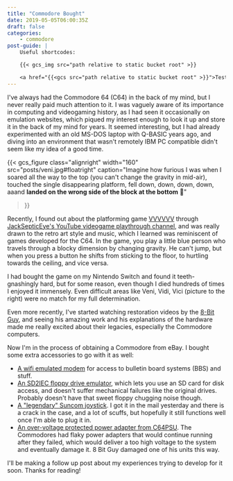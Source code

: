 ```yaml
---
title: "Commodore Bought"
date: 2019-05-05T06:00:35Z
draft: false
categories:
    - commodore
post-guide: |
    Useful shortcodes:

    {{< gcs_img src="path relative to static bucket root" >}}

    <a href="{{<gcs src="path relative to static bucket root" >}}">Test GCS link</a>
---
```


I've always had the Commodore 64 (C64) in the back of my mind, but I never really paid much attention to it. I was vaguely aware of its importance in computing and videogaming history, as I had seen it occasionally on emulation websites, which piqued my interest enough to look it up and store it in the back of my mind for years. It seemed interesting, but I had already experimented with an old MS-DOS laptop with Q-BASIC years ago, and diving into an environment that wasn't remotely IBM PC compatible didn't seem like my idea of a good time.

<!--more-->

{{< gcs_figure 
    class="alignright"
    width="160"
    src="posts/veni.jpg#floatright"
    caption="Imagine how furious I was when I soared all the way to the top (you can't change the gravity in mid-air), touched the single disappearing platform, fell down, down, down, down, aaand **landed on the wrong side of the block at the bottom** 🤦"
>}}

Recently, I found out about the platforming game [VVVVVV](https://thelettervsixtim.es) through [JackSepticEye's YouTube videogame playthrough channel](https://www.youtube.com/watch?v=ch7nM30DEdI), and was really drawn to the retro art style and music, which I learned was reminiscent of games developed for the C64. In the game, you play a little blue person who travels through a blocky dimension by changing gravity. He can't jump, but when you press a button he shifts from sticking to the floor, to hurtling towards the ceiling, and vice versa.

I had bought the game on my Nintendo Switch and found it teeth-gnashingly hard, but for some reason, even though I died hundreds of times I enjoyed it immensely. Even difficult areas like Veni, Vidi, Vici (picture to the right) were no match for my full determination.

Even more recently, I've started watching restoration videos by the [8-Bit Guy](https://www.youtube.com/channel/UC8uT9cgJorJPWu7ITLGo9Ww), and seeing his amazing work and his explanations of the hardware made me really excited about their legacies, especially the Commodore computers.

Now I'm in the process of obtaining a Commodore from eBay. I bought some extra accessories to go with it as well:

* [A wifi emulated modem](https://www.ebay.com/itm/COMMODORE-64-Wifi-Modem-v2-1-Telnet-Connect-to-BBS-300-to-9600-baud/333104038626) for access to bulletin board systems (BBS) and stuff.
* [An SD2IEC floppy drive emulator](https://www.thefuturewas8bit.com/sd2iec-c.html), which lets you use an SD card for disk access, and doesn't suffer mechanical failures like the original drives. Probably doesn't have that sweet floppy chugging noise though.
* [A "legendary" Suncom joystick](https://haxor.fi/the-legendary-suncom-tac-2/). I got it in the mail yesterday and there is a crack in the case, and a lot of scuffs, but hopefully it still functions well once I'm able to plug it in.
* [An over-voltage protected power adapter from C64PSU](https://www.c64psu.com/c64psu/43-157-commodore-64-c64-psu-power-supply.html#/37-ac_plug_standard-eu). The Commodores had flaky power adapters that would continue running after they failed, which would deliver a too high voltage to the system and eventually damage it. 8 Bit Guy damaged one of his units this way.

I'll be making a follow up post about my experiences trying to develop for it soon. Thanks for reading!
